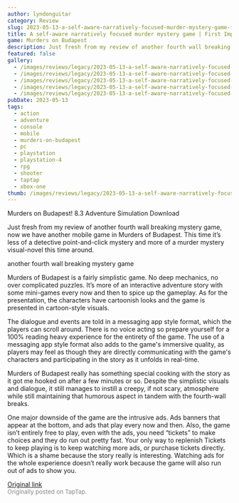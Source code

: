 ```yaml
---
author: lyndonguitar
category: Review
slug: 2023-05-13-a-self-aware-narratively-focused-murder-mystery-game-first-impressions-murders-on-buda
title: A self-aware narratively focused murder mystery game | First Impressions - Murders on Budapest
game: Murders on Budapest
description: Just fresh from my review of another fourth wall breaking mystery game, now we have another mobile game in Murders of Budapest. This time it’s less of a detective point-and-click mystery and more of a murder mystery visual-novel this time around.
featured: false
gallery:
  - /images/reviews/legacy/2023-05-13-a-self-aware-narratively-focused-murder-mystery-game--first-impressions---murders-on-buda-0.avif
  - /images/reviews/legacy/2023-05-13-a-self-aware-narratively-focused-murder-mystery-game--first-impressions---murders-on-buda-1.avif
  - /images/reviews/legacy/2023-05-13-a-self-aware-narratively-focused-murder-mystery-game--first-impressions---murders-on-buda-2.avif
  - /images/reviews/legacy/2023-05-13-a-self-aware-narratively-focused-murder-mystery-game--first-impressions---murders-on-buda-3.avif
  - /images/reviews/legacy/2023-05-13-a-self-aware-narratively-focused-murder-mystery-game--first-impressions---murders-on-buda-4.avif
pubDate: 2023-05-13
tags:
  - action
  - adventure
  - console
  - mobile
  - murders-on-budapest
  - pc
  - playstation
  - playstation-4
  - rpg
  - shooter
  - taptap
  - xbox-one
thumb: /images/reviews/legacy/2023-05-13-a-self-aware-narratively-focused-murder-mystery-game--first-impressions---murders-on-buda-0.avif
---
```


Murders on Budapest!
8.3
Adventure
Simulation
Download

Just fresh from my review of another fourth wall breaking mystery game, now we have another mobile game in Murders of Budapest. This time it’s less of a detective point-and-click mystery and more of a murder mystery visual-novel this time around.

another fourth wall breaking mystery game

Murders of Budapest is a fairly simplistic game. No deep mechanics, no over complicated puzzles. It’s more of an interactive adventure story with some mini-games every now and then to spice up the gameplay. As for the presentation, the characters have cartoonish looks and the game is presented in cartoon-style visuals.

The dialogue and events are told in a messaging app style format, which the players can scroll around. There is no voice acting so prepare yourself for a 100% reading heavy experience for the entirety of the game. The use of a messaging app style format also adds to the game's immersive quality, as players may feel as though they are directly communicating with the game's characters and participating in the story as it unfolds in real-time.

Murders of Budapest really has something special cooking with the story as it got me hooked on after a few minutes or so. Despite the simplistic visuals and dialogue, it still manages to instill a creepy, if not scary, atmosphere while still maintaining that humorous aspect in tandem with the fourth-wall breaks.

One major downside of the game are the intrusive ads. Ads banners that appear at the bottom, and ads that play every now and then. Also, the game isn’t entirely free to play, even with the ads, you need “tickets” to make choices and they do run out pretty fast. Your only way to replenish Tickets to keep playing is to keep watching more ads, or purchase tickets directly. Which is a shame because the story really is interesting. Watching ads for the whole experience doesn’t really work because the game will also run out of ads to show you.

[Original link](https://www.taptap.io/post/5421205)<br><span style="font-size: 0.95em; color: #888;">Originally posted on TapTap.</span>